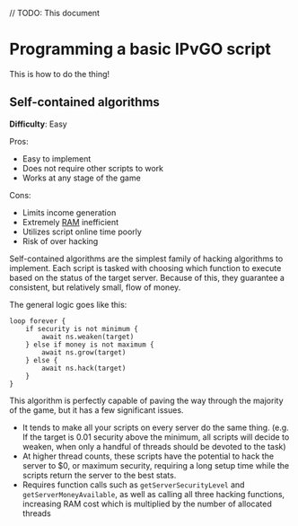 // TODO: This document

# Programming a basic IPvGO script

This is how to do the thing!

## Self-contained algorithms

**Difficulty**: Easy

Pros:

- Easy to implement
- Does not require other scripts to work
- Works at any stage of the game

Cons:

- Limits income generation
- Extremely [RAM](../basic/ram.md) inefficient
- Utilizes script online time poorly
- Risk of over hacking

Self-contained algorithms are the simplest family of hacking algorithms to implement.
Each script is tasked with choosing which function to execute based on the status of the target server.
Because of this, they guarantee a consistent, but relatively small, flow of money.

The general logic goes like this:

    loop forever {
        if security is not minimum {
            await ns.weaken(target)
        } else if money is not maximum {
            await ns.grow(target)
        } else {
            await ns.hack(target)
        }
    }

This algorithm is perfectly capable of paving the way through the majority of the game, but it has a few significant issues.

- It tends to make all your scripts on every server do the same thing.
  (e.g. If the target is 0.01 security above the minimum, all scripts will decide to weaken, when only a handful of threads should be devoted to the task)
- At higher thread counts, these scripts have the potential to hack the server to $0, or maximum security, requiring a long setup time while the scripts return the server to the best stats.
- Requires function calls such as `getServerSecurityLevel` and `getServerMoneyAvailable`, as well as calling all three hacking functions, increasing RAM cost which is multiplied by the number of allocated threads
